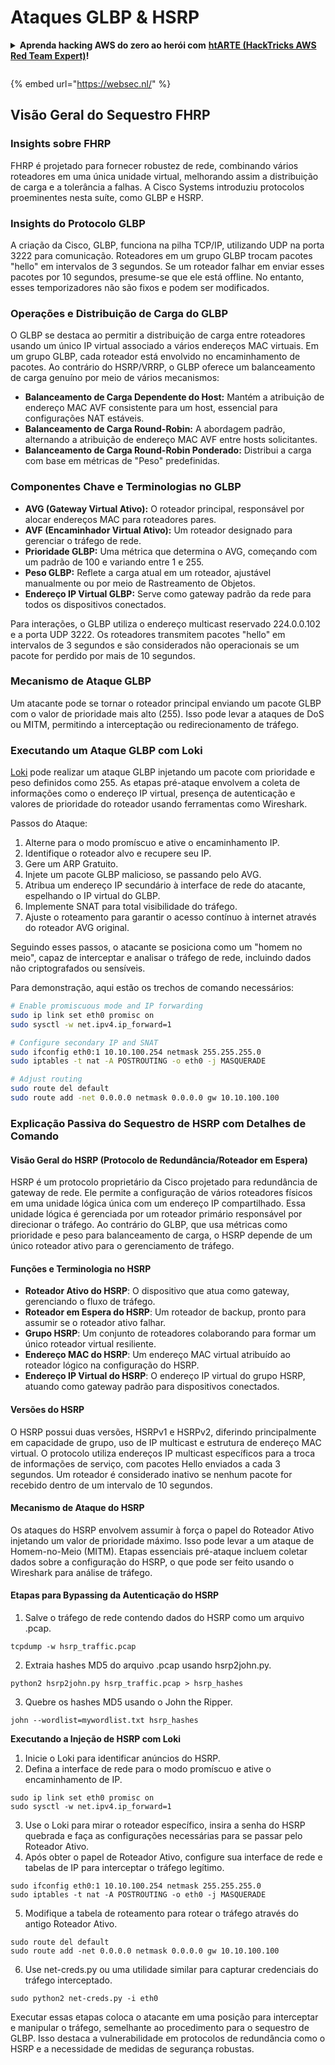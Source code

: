 # Ataques GLBP & HSRP

<details>

<summary><strong>Aprenda hacking AWS do zero ao herói com</strong> <a href="https://training.hacktricks.xyz/courses/arte"><strong>htARTE (HackTricks AWS Red Team Expert)</strong></a><strong>!</strong></summary>

Outras formas de apoiar o HackTricks:

* Se você deseja ver sua **empresa anunciada no HackTricks** ou **baixar o HackTricks em PDF** Confira os [**PLANOS DE ASSINATURA**](https://github.com/sponsors/carlospolop)!
* Adquira o [**swag oficial PEASS & HackTricks**](https://peass.creator-spring.com)
* Descubra [**A Família PEASS**](https://opensea.io/collection/the-peass-family), nossa coleção exclusiva de [**NFTs**](https://opensea.io/collection/the-peass-family)
* **Junte-se ao** 💬 [**grupo Discord**](https://discord.gg/hRep4RUj7f) ou ao [**grupo telegram**](https://t.me/peass) ou **siga-nos** no **Twitter** 🐦 [**@hacktricks_live**](https://twitter.com/hacktricks_live)**.**
* **Compartilhe seus truques de hacking enviando PRs para o** [**HackTricks**](https://github.com/carlospolop/hacktricks) e [**HackTricks Cloud**](https://github.com/carlospolop/hacktricks-cloud) repositórios do github.

</details>

<figure><img src="/.gitbook/assets/WebSec_1500x400_10fps_21sn_lightoptimized_v2.gif" alt=""><figcaption></figcaption></figure>

{% embed url="https://websec.nl/" %}


## Visão Geral do Sequestro FHRP

### Insights sobre FHRP
FHRP é projetado para fornecer robustez de rede, combinando vários roteadores em uma única unidade virtual, melhorando assim a distribuição de carga e a tolerância a falhas. A Cisco Systems introduziu protocolos proeminentes nesta suíte, como GLBP e HSRP.

### Insights do Protocolo GLBP
A criação da Cisco, GLBP, funciona na pilha TCP/IP, utilizando UDP na porta 3222 para comunicação. Roteadores em um grupo GLBP trocam pacotes "hello" em intervalos de 3 segundos. Se um roteador falhar em enviar esses pacotes por 10 segundos, presume-se que ele está offline. No entanto, esses temporizadores não são fixos e podem ser modificados.

### Operações e Distribuição de Carga do GLBP
O GLBP se destaca ao permitir a distribuição de carga entre roteadores usando um único IP virtual associado a vários endereços MAC virtuais. Em um grupo GLBP, cada roteador está envolvido no encaminhamento de pacotes. Ao contrário do HSRP/VRRP, o GLBP oferece um balanceamento de carga genuíno por meio de vários mecanismos:

- **Balanceamento de Carga Dependente do Host:** Mantém a atribuição de endereço MAC AVF consistente para um host, essencial para configurações NAT estáveis.
- **Balanceamento de Carga Round-Robin:** A abordagem padrão, alternando a atribuição de endereço MAC AVF entre hosts solicitantes.
- **Balanceamento de Carga Round-Robin Ponderado:** Distribui a carga com base em métricas de "Peso" predefinidas.

### Componentes Chave e Terminologias no GLBP
- **AVG (Gateway Virtual Ativo):** O roteador principal, responsável por alocar endereços MAC para roteadores pares.
- **AVF (Encaminhador Virtual Ativo):** Um roteador designado para gerenciar o tráfego de rede.
- **Prioridade GLBP:** Uma métrica que determina o AVG, começando com um padrão de 100 e variando entre 1 e 255.
- **Peso GLBP:** Reflete a carga atual em um roteador, ajustável manualmente ou por meio de Rastreamento de Objetos.
- **Endereço IP Virtual GLBP:** Serve como gateway padrão da rede para todos os dispositivos conectados.

Para interações, o GLBP utiliza o endereço multicast reservado 224.0.0.102 e a porta UDP 3222. Os roteadores transmitem pacotes "hello" em intervalos de 3 segundos e são considerados não operacionais se um pacote for perdido por mais de 10 segundos.

### Mecanismo de Ataque GLBP
Um atacante pode se tornar o roteador principal enviando um pacote GLBP com o valor de prioridade mais alto (255). Isso pode levar a ataques de DoS ou MITM, permitindo a interceptação ou redirecionamento de tráfego.

### Executando um Ataque GLBP com Loki
[Loki](https://github.com/raizo62/loki_on_kali) pode realizar um ataque GLBP injetando um pacote com prioridade e peso definidos como 255. As etapas pré-ataque envolvem a coleta de informações como o endereço IP virtual, presença de autenticação e valores de prioridade do roteador usando ferramentas como Wireshark.

Passos do Ataque:
1. Alterne para o modo promíscuo e ative o encaminhamento IP.
2. Identifique o roteador alvo e recupere seu IP.
3. Gere um ARP Gratuito.
4. Injete um pacote GLBP malicioso, se passando pelo AVG.
5. Atribua um endereço IP secundário à interface de rede do atacante, espelhando o IP virtual do GLBP.
6. Implemente SNAT para total visibilidade do tráfego.
7. Ajuste o roteamento para garantir o acesso contínuo à internet através do roteador AVG original.

Seguindo esses passos, o atacante se posiciona como um "homem no meio", capaz de interceptar e analisar o tráfego de rede, incluindo dados não criptografados ou sensíveis.

Para demonstração, aqui estão os trechos de comando necessários:
```bash
# Enable promiscuous mode and IP forwarding
sudo ip link set eth0 promisc on
sudo sysctl -w net.ipv4.ip_forward=1

# Configure secondary IP and SNAT
sudo ifconfig eth0:1 10.10.100.254 netmask 255.255.255.0
sudo iptables -t nat -A POSTROUTING -o eth0 -j MASQUERADE

# Adjust routing
sudo route del default
sudo route add -net 0.0.0.0 netmask 0.0.0.0 gw 10.10.100.100
```
### Explicação Passiva do Sequestro de HSRP com Detalhes de Comando

#### Visão Geral do HSRP (Protocolo de Redundância/Roteador em Espera)
HSRP é um protocolo proprietário da Cisco projetado para redundância de gateway de rede. Ele permite a configuração de vários roteadores físicos em uma unidade lógica única com um endereço IP compartilhado. Essa unidade lógica é gerenciada por um roteador primário responsável por direcionar o tráfego. Ao contrário do GLBP, que usa métricas como prioridade e peso para balanceamento de carga, o HSRP depende de um único roteador ativo para o gerenciamento de tráfego.

#### Funções e Terminologia no HSRP
- **Roteador Ativo do HSRP**: O dispositivo que atua como gateway, gerenciando o fluxo de tráfego.
- **Roteador em Espera do HSRP**: Um roteador de backup, pronto para assumir se o roteador ativo falhar.
- **Grupo HSRP**: Um conjunto de roteadores colaborando para formar um único roteador virtual resiliente.
- **Endereço MAC do HSRP**: Um endereço MAC virtual atribuído ao roteador lógico na configuração do HSRP.
- **Endereço IP Virtual do HSRP**: O endereço IP virtual do grupo HSRP, atuando como gateway padrão para dispositivos conectados.

#### Versões do HSRP
O HSRP possui duas versões, HSRPv1 e HSRPv2, diferindo principalmente em capacidade de grupo, uso de IP multicast e estrutura de endereço MAC virtual. O protocolo utiliza endereços IP multicast específicos para a troca de informações de serviço, com pacotes Hello enviados a cada 3 segundos. Um roteador é considerado inativo se nenhum pacote for recebido dentro de um intervalo de 10 segundos.

#### Mecanismo de Ataque do HSRP
Os ataques do HSRP envolvem assumir à força o papel do Roteador Ativo injetando um valor de prioridade máximo. Isso pode levar a um ataque de Homem-no-Meio (MITM). Etapas essenciais pré-ataque incluem coletar dados sobre a configuração do HSRP, o que pode ser feito usando o Wireshark para análise de tráfego.

#### Etapas para Bypassing da Autenticação do HSRP
1. Salve o tráfego de rede contendo dados do HSRP como um arquivo .pcap.
```shell
tcpdump -w hsrp_traffic.pcap
```
2. Extraia hashes MD5 do arquivo .pcap usando hsrp2john.py.
```shell
python2 hsrp2john.py hsrp_traffic.pcap > hsrp_hashes
```
3. Quebre os hashes MD5 usando o John the Ripper.
```shell
john --wordlist=mywordlist.txt hsrp_hashes
```

**Executando a Injeção de HSRP com Loki**

1. Inicie o Loki para identificar anúncios do HSRP.
2. Defina a interface de rede para o modo promíscuo e ative o encaminhamento de IP.
```shell
sudo ip link set eth0 promisc on
sudo sysctl -w net.ipv4.ip_forward=1
```
3. Use o Loki para mirar o roteador específico, insira a senha do HSRP quebrada e faça as configurações necessárias para se passar pelo Roteador Ativo.
4. Após obter o papel de Roteador Ativo, configure sua interface de rede e tabelas de IP para interceptar o tráfego legítimo.
```shell
sudo ifconfig eth0:1 10.10.100.254 netmask 255.255.255.0
sudo iptables -t nat -A POSTROUTING -o eth0 -j MASQUERADE
```
5. Modifique a tabela de roteamento para rotear o tráfego através do antigo Roteador Ativo.
```shell
sudo route del default
sudo route add -net 0.0.0.0 netmask 0.0.0.0 gw 10.10.100.100
```
6. Use net-creds.py ou uma utilidade similar para capturar credenciais do tráfego interceptado.
```shell
sudo python2 net-creds.py -i eth0
```

Executar essas etapas coloca o atacante em uma posição para interceptar e manipular o tráfego, semelhante ao procedimento para o sequestro de GLBP. Isso destaca a vulnerabilidade em protocolos de redundância como o HSRP e a necessidade de medidas de segurança robustas.
